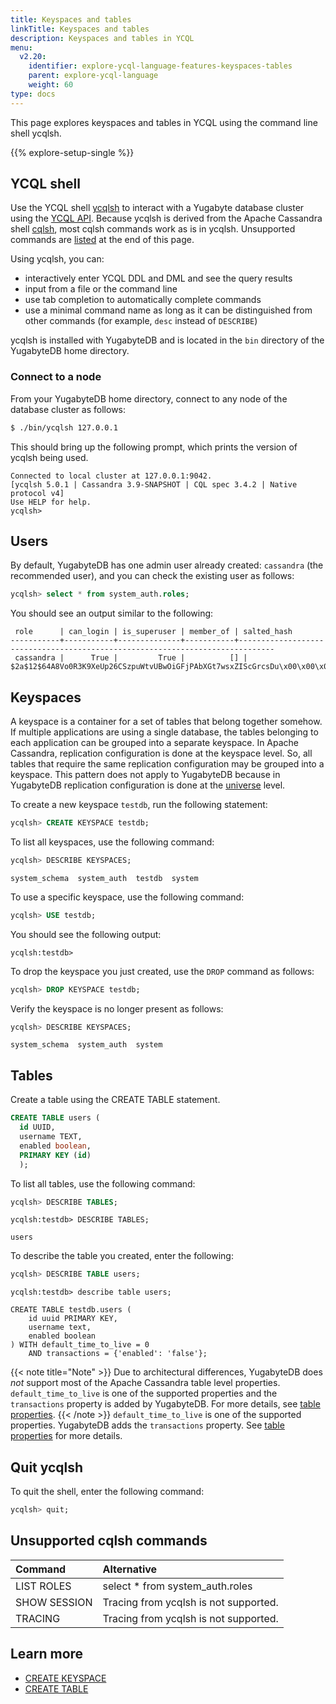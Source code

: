 ```yaml
---
title: Keyspaces and tables
linkTitle: Keyspaces and tables
description: Keyspaces and tables in YCQL
menu:
  v2.20:
    identifier: explore-ycql-language-features-keyspaces-tables
    parent: explore-ycql-language
    weight: 60
type: docs
---
```


This page explores keyspaces and tables in YCQL using the command line shell ycqlsh.

{{% explore-setup-single %}}

## YCQL shell

Use the YCQL shell [ycqlsh](../../../api/ycqlsh/) to interact with a Yugabyte database cluster using the [YCQL API](../../../api/ycql/). Because ycqlsh is derived from the Apache Cassandra shell [cqlsh](https://cassandra.apache.org/doc/latest/cassandra/managing/tools/cqlsh.html), most cqlsh commands work as is in ycqlsh. Unsupported commands are [listed](#unsupported-cqlsh-commands) at the end of this page.

Using ycqlsh, you can:

- interactively enter YCQL DDL and DML and see the query results
- input from a file or the command line
- use tab completion to automatically complete commands
- use a minimal command name as long as it can be distinguished from other commands (for example, `desc` instead of `DESCRIBE`)

ycqlsh is installed with YugabyteDB and is located in the `bin` directory of the YugabyteDB home directory.

### Connect to a node

From your YugabyteDB home directory, connect to any node of the database cluster as follows:

```sh
$ ./bin/ycqlsh 127.0.0.1
```

This should bring up the following prompt, which prints the version of ycqlsh being used.

```output
Connected to local cluster at 127.0.0.1:9042.
[ycqlsh 5.0.1 | Cassandra 3.9-SNAPSHOT | CQL spec 3.4.2 | Native protocol v4]
Use HELP for help.
ycqlsh>
```

## Users

By default, YugabyteDB has one admin user already created: `cassandra` (the recommended user), and you can check the existing user as follows:

```sql
ycqlsh> select * from system_auth.roles;
```

You should see an output similar to the following:

```output
 role      | can_login | is_superuser | member_of | salted_hash
-----------+-----------+--------------+-----------+------------------------------------------------------------------------------
 cassandra |      True |         True |          [] | $2a$12$64A8Vo0R3K9XeUp26CSzpuWtvUBwOiGFjPAbXGt7wsxZIScGrcsDu\x00\x00\x00\x00
```

## Keyspaces

A keyspace is a container for a set of tables that belong together somehow. If multiple applications are using a
single database, the tables belonging to each application can be grouped into a separate keyspace.
In Apache Cassandra, replication configuration is done at the keyspace level. So, all tables that
require the same replication configuration may be grouped into a keyspace. This pattern does not
apply to YugabyteDB because in YugabyteDB replication configuration is done at the [universe](../../../architecture/key-concepts/#universe) level.

To create a new keyspace `testdb`, run the following statement:

```sql
ycqlsh> CREATE KEYSPACE testdb;
```

To list all keyspaces, use the following command:

```sql
ycqlsh> DESCRIBE KEYSPACES;
```

```output
system_schema  system_auth  testdb  system
```

To use a specific keyspace, use the following command:

```sql
ycqlsh> USE testdb;
```

You should see the following output:

```output
ycqlsh:testdb>
```

To drop the keyspace you just created, use the `DROP` command as follows:

```sql
ycqlsh> DROP KEYSPACE testdb;
```

Verify the keyspace is no longer present as follows:

```sql
ycqlsh> DESCRIBE KEYSPACES;
```

```output
system_schema  system_auth  system
```

## Tables

Create a table using the CREATE TABLE statement.

```sql
CREATE TABLE users (
  id UUID,
  username TEXT,
  enabled boolean,
  PRIMARY KEY (id)
  );
```

To list all tables, use the following command:

```sql
ycqlsh> DESCRIBE TABLES;
```

```output
ycqlsh:testdb> DESCRIBE TABLES;

users
```

To describe the table you created, enter the following:

```sql
ycqlsh> DESCRIBE TABLE users;
```

```output
ycqlsh:testdb> describe table users;

CREATE TABLE testdb.users (
    id uuid PRIMARY KEY,
    username text,
    enabled boolean
) WITH default_time_to_live = 0
    AND transactions = {'enabled': 'false'};
```

{{< note title="Note" >}}
Due to architectural differences, YugabyteDB does _not_ support most of the Apache Cassandra table level properties.
`default_time_to_live` is one of the supported properties and the `transactions` property is added by YugabyteDB. For more details, see [table properties](../../../api/ycql/ddl_create_table/#table-properties-1).
{{< /note >}}
`default_time_to_live` is one of the supported properties. YugabyteDB adds the
`transactions` property. See [table properties](/preview/api/ycql/ddl_create_table/#table-properties-1) for more details.

## Quit ycqlsh

To quit the shell, enter the following command:

```sql
ycqlsh> quit;
```

## Unsupported cqlsh commands

|   Command         |                      Alternative                          |
| :---------------- | :-------------------------------------------------------- |
| LIST ROLES        | select * from system_auth.roles                           |
| SHOW SESSION      | Tracing from ycqlsh is not supported.                   |
| TRACING           | Tracing from ycqlsh is not supported.                   |

## Learn more

- [CREATE KEYSPACE](../../../api/ycql/ddl_create_keyspace)
- [CREATE TABLE](../../../api/ycql/ddl_create_table)
